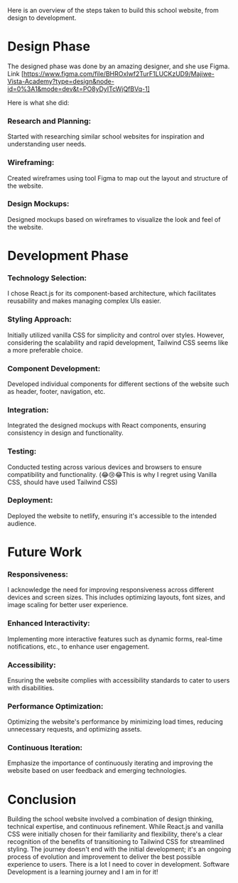 Here is an overview of the steps taken to build this school website, from design to development.

# Design Phase
The designed phase was done by an amazing designer, and she use Figma.
Link [https://www.figma.com/file/BHROxIwf2TurF1LUCKzUD9/Majiwe-Vista-Academy?type=design&node-id=0%3A1&mode=dev&t=PO8yDyITcWjQfBVq-1]

Here is what she did:
### Research and Planning: 
Started with researching similar school websites for inspiration and understanding user needs.
### Wireframing: 
Created wireframes using tool Figma to map out the layout and structure of the website.
### Design Mockups: 
Designed mockups based on wireframes to visualize the look and feel of the website.


# Development Phase
### Technology Selection: 
I chose React.js for its component-based architecture, which facilitates reusability and makes managing complex UIs easier.
### Styling Approach: 
Initially utilized vanilla CSS for simplicity and control over styles. However, considering the scalability and rapid development, Tailwind CSS seems like a more preferable choice.
### Component Development: 
Developed individual components for different sections of the website such as header, footer, navigation, etc.
### Integration: 
Integrated the designed mockups with React components, ensuring consistency in design and functionality.
### Testing: 
Conducted testing across various devices and browsers to ensure compatibility and functionality.
(😂😢😂This is why I regret using Vanilla CSS, should have used Tailwind CSS)
### Deployment: 
Deployed the website to netlify, ensuring it's accessible to the intended audience.

 
# Future Work
### Responsiveness: 
I acknowledge the need for improving responsiveness across different devices and screen sizes. This includes optimizing layouts, font sizes, and image scaling for better user experience.
### Enhanced Interactivity: 
Implementing more interactive features such as dynamic forms, real-time notifications, etc., to enhance user engagement.
### Accessibility: 
Ensuring the website complies with accessibility standards to cater to users with disabilities.
### Performance Optimization: 
Optimizing the website's performance by minimizing load times, reducing unnecessary requests, and optimizing assets.
### Continuous Iteration: 
Emphasize the importance of continuously iterating and improving the website based on user feedback and emerging technologies.
# Conclusion
Building the school website involved a combination of design thinking, technical expertise, and continuous refinement. While React.js and vanilla CSS were initially chosen for their familiarity and flexibility, there's a clear recognition of the benefits of transitioning to Tailwind CSS for streamlined styling. The journey doesn't end with the initial development; it's an ongoing process of evolution and improvement to deliver the best possible experience to users. 
There is a lot I need to cover in development. Software Development is a learning journey and I am in for it!